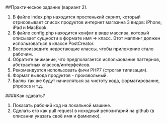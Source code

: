 ##Практическое задание (вариант 2).

1) В файле index.php находится простенький скрипт, который отрисовывает список продуктов интернет магазина 3 видов: iPhone, iPad и MacBook.
2) В файле config.php находится конфиг в виде массива, который описывает сущности в формате имя => класс. Этот маппинг должен использоваться в классе PostCreator.
3) Воспроизведите недостающие классы, чтобы приложение стало рабочим.
4) Обратите внимание, что предполагается использование паттернов, абстрактных классов/интерфейсов.
5) Рекомендуется использовать фичи PHP7 (строгая типизация).
6) Формат вывода продуктов - произвольный.
7) Баллы так же будут начисляться за чистоту кода, форматирование, phpdocs и т.д.

####Как сдавать?

1) Показать рабочий код на локальной машине.
2) Сделать его как pull request в исходный репозитарий на github (в описании указать своё имя и фамилию).